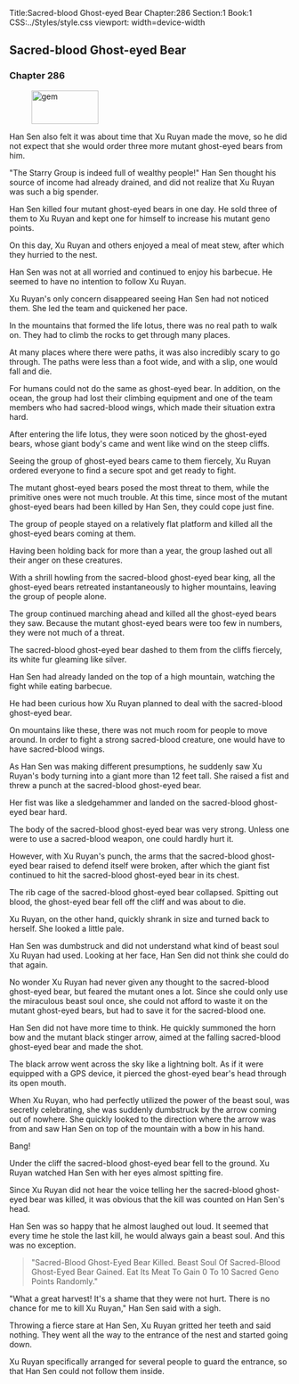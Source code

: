 Title:Sacred-blood Ghost-eyed Bear 
Chapter:286 
Section:1 
Book:1 
CSS:../Styles/style.css 
viewport: width=device-width
  
## Sacred-blood Ghost-eyed Bear
### Chapter 286
  
<figure>
	<img src="../Images/gem.gif" alt="gem" id="gem" width="120" height="60" />
</figure>
  

  
Han Sen also felt it was about time that Xu Ruyan made the move, so he did not expect that she would order three more mutant ghost-eyed bears from him.

"The Starry Group is indeed full of wealthy people!" Han Sen thought his source of income had already drained, and did not realize that Xu Ruyan was such a big spender.

Han Sen killed four mutant ghost-eyed bears in one day. He sold three of them to Xu Ruyan and kept one for himself to increase his mutant geno points.

On this day, Xu Ruyan and others enjoyed a meal of meat stew, after which they hurried to the nest.

Han Sen was not at all worried and continued to enjoy his barbecue. He seemed to have no intention to follow Xu Ruyan.

Xu Ruyan's only concern disappeared seeing Han Sen had not noticed them. She led the team and quickened her pace.

In the mountains that formed the life lotus, there was no real path to walk on. They had to climb the rocks to get through many places.

At many places where there were paths, it was also incredibly scary to go through. The paths were less than a foot wide, and with a slip, one would fall and die.

For humans could not do the same as ghost-eyed bear. In addition, on the ocean, the group had lost their climbing equipment and one of the team members who had sacred-blood wings, which made their situation extra hard.

After entering the life lotus, they were soon noticed by the ghost-eyed bears, whose giant body's came and went like wind on the steep cliffs.

Seeing the group of ghost-eyed bears came to them fiercely, Xu Ruyan ordered everyone to find a secure spot and get ready to fight.

The mutant ghost-eyed bears posed the most threat to them, while the primitive ones were not much trouble. At this time, since most of the mutant ghost-eyed bears had been killed by Han Sen, they could cope just fine.

The group of people stayed on a relatively flat platform and killed all the ghost-eyed bears coming at them.

Having been holding back for more than a year, the group lashed out all their anger on these creatures.

With a shrill howling from the sacred-blood ghost-eyed bear king, all the ghost-eyed bears retreated instantaneously to higher mountains, leaving the group of people alone.

The group continued marching ahead and killed all the ghost-eyed bears they saw. Because the mutant ghost-eyed bears were too few in numbers, they were not much of a threat.

The sacred-blood ghost-eyed bear dashed to them from the cliffs fiercely, its white fur gleaming like silver.

Han Sen had already landed on the top of a high mountain, watching the fight while eating barbecue.

He had been curious how Xu Ruyan planned to deal with the sacred-blood ghost-eyed bear.

On mountains like these, there was not much room for people to move around. In order to fight a strong sacred-blood creature, one would have to have sacred-blood wings.

As Han Sen was making different presumptions, he suddenly saw Xu Ruyan's body turning into a giant more than 12 feet tall. She raised a fist and threw a punch at the sacred-blood ghost-eyed bear.

Her fist was like a sledgehammer and landed on the sacred-blood ghost-eyed bear hard.

The body of the sacred-blood ghost-eyed bear was very strong. Unless one were to use a sacred-blood weapon, one could hardly hurt it.

However, with Xu Ruyan's punch, the arms that the sacred-blood ghost-eyed bear raised to defend itself were broken, after which the giant fist continued to hit the sacred-blood ghost-eyed bear in its chest.

The rib cage of the sacred-blood ghost-eyed bear collapsed. Spitting out blood, the ghost-eyed bear fell off the cliff and was about to die.

Xu Ruyan, on the other hand, quickly shrank in size and turned back to herself. She looked a little pale.

Han Sen was dumbstruck and did not understand what kind of beast soul Xu Ruyan had used. Looking at her face, Han Sen did not think she could do that again.

No wonder Xu Ruyan had never given any thought to the sacred-blood ghost-eyed bear, but feared the mutant ones a lot. Since she could only use the miraculous beast soul once, she could not afford to waste it on the mutant ghost-eyed bears, but had to save it for the sacred-blood one.

Han Sen did not have more time to think. He quickly summoned the horn bow and the mutant black stinger arrow, aimed at the falling sacred-blood ghost-eyed bear and made the shot.

The black arrow went across the sky like a lightning bolt. As if it were equipped with a GPS device, it pierced the ghost-eyed bear's head through its open mouth.

When Xu Ruyan, who had perfectly utilized the power of the beast soul, was secretly celebrating, she was suddenly dumbstruck by the arrow coming out of nowhere. She quickly looked to the direction where the arrow was from and saw Han Sen on top of the mountain with a bow in his hand.

Bang!

Under the cliff the sacred-blood ghost-eyed bear fell to the ground. Xu Ruyan watched Han Sen with her eyes almost spitting fire.

Since Xu Ruyan did not hear the voice telling her the sacred-blood ghost-eyed bear was killed, it was obvious that the kill was counted on Han Sen's head.

Han Sen was so happy that he almost laughed out loud. It seemed that every time he stole the last kill, he would always gain a beast soul. And this was no exception.

> "Sacred-Blood Ghost-Eyed Bear Killed. Beast Soul Of Sacred-Blood Ghost-Eyed Bear Gained. Eat Its Meat To Gain 0 To 10 Sacred Geno Points Randomly."

"What a great harvest! It's a shame that they were not hurt. There is no chance for me to kill Xu Ruyan," Han Sen said with a sigh.

Throwing a fierce stare at Han Sen, Xu Ruyan gritted her teeth and said nothing. They went all the way to the entrance of the nest and started going down.

Xu Ruyan specifically arranged for several people to guard the entrance, so that Han Sen could not follow them inside.